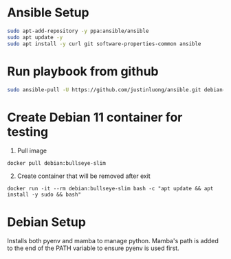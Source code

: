 # Ansible Setup
```bash
sudo apt-add-repository -y ppa:ansible/ansible
sudo apt update -y
sudo apt install -y curl git software-properties-common ansible
```

# Run playbook from github
```bash
sudo ansible-pull -U https://github.com/justinluong/ansible.git debian-setup.yaml
```

# Create Debian 11 container for testing
1. Pull image
```
docker pull debian:bullseye-slim
```
2. Create container that will be removed after exit
```
docker run -it --rm debian:bullseye-slim bash -c "apt update && apt install -y sudo && bash"
```

# Debian Setup
Installs both pyenv and mamba to manage python. Mamba's path is added to the end of the PATH variable to ensure pyenv is used first.
